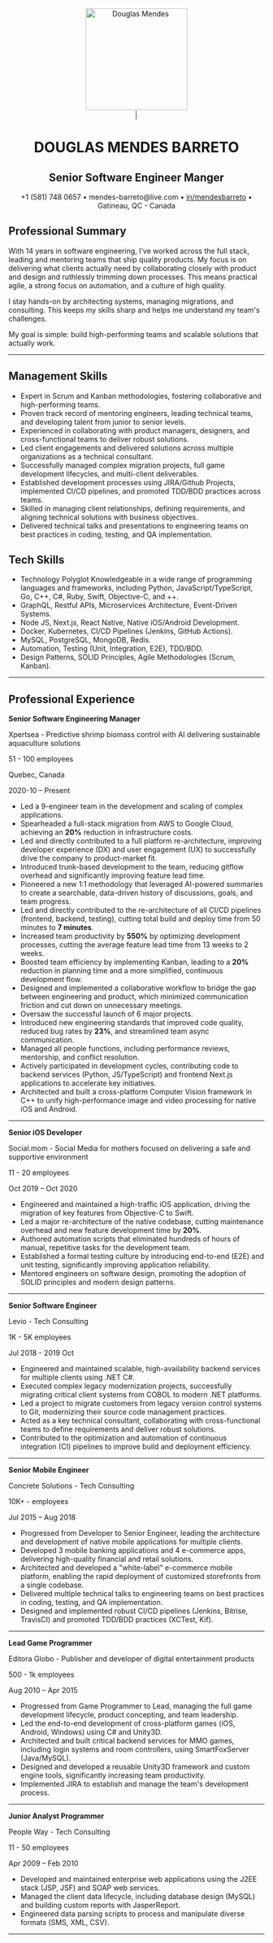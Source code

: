 
<div align="center">
  <img src="imgs/profile.jpg" alt="Douglas Mendes" width="200"/>
  <div>
 │  <h1><b>DOUGLAS MENDES BARRETO</b></h1>
    <h2><b>Senior Software Engineer Manger</b></h2>
  </div>
  <p>
    +1 (581) 748 0657 • mendes-barreto@live.com • <a href="https://www.linkedin.com/in/mendesbarreto">in/mendesbarreto</a> • Gatineau, QC - Canada
  </p>
</div>

## Professional Summary

With 14 years in software engineering, I’ve worked across the full stack, leading and mentoring teams that ship quality products. My focus is on delivering what clients actually need by collaborating closely with product and design and ruthlessly trimming down processes. This means practical agile, a strong focus on automation, and a culture of high quality.

I stay hands-on by architecting systems, managing migrations, and consulting. This keeps my skills sharp and helps me understand my team's challenges.

My goal is simple: build high-performing teams and scalable solutions that actually work.

---

## Management Skills

* Expert in Scrum and Kanban methodologies, fostering collaborative and high-performing teams.
* Proven track record of mentoring engineers, leading technical teams, and developing talent from junior to senior levels.
* Experienced in collaborating with product managers, designers, and cross-functional teams to deliver robust solutions.
* Led client engagements and delivered solutions across multiple organizations as a technical consultant.
* Successfully managed complex migration projects, full game development lifecycles, and multi-client deliverables.
* Established development processes using JIRA/Github Projects, implemented CI/CD pipelines, and promoted TDD/BDD practices across teams.
* Skilled in managing client relationships, defining requirements, and aligning technical solutions with business objectives.
* Delivered technical talks and presentations to engineering teams on best practices in coding, testing, and QA implementation.

## Tech Skills

* Technology Polyglot Knowledgeable in a wide range of programming languages and frameworks, including Python, JavaScript/TypeScript, Go, C++, C#, Ruby, Swift, Objective-C, and ++.
* GraphQL, Restful APIs, Microservices Architecture, Event-Driven Systems.
* Node JS, Next.js, React Native, Native iOS/Android Development.
* Docker, Kubernetes, CI/CD Pipelines (Jenkins, GitHub Actions).
* MySQL, PostgreSQL, MongoDB, Redis.
* Automation, Testing (Unit, Integration, E2E), TDD/BDD.
* Design Patterns, SOLID Principles, Agile Methodologies (Scrum, Kanban).

---

## Professional Experience

**Senior Software Engineering Manager**

Xpertsea - Predictive shrimp biomass control with AI delivering sustainable aquaculture solutions

51 - 100 employees

Quebec, Canada

2020-10 – Present

* Led a 9-engineer team in the development and scaling of complex applications.
* Spearheaded a full-stack migration from AWS to Google Cloud, achieving an **20%** reduction in infrastructure costs.
* Led and directly contributed to a full platform re-architecture, improving developer experience (DX) and user engagement (UX) to successfully drive the company to product-market fit.
* Introduced trunk-based development to the team, reducing gitflow overhead and significantly improving feature lead time.
* Pioneered a new 1:1 methodology that leveraged AI-powered summaries to create a searchable, data-driven history of discussions, goals, and team progress.
* Led and directly contributed to the re-architecture of all CI/CD pipelines (frontend, backend, testing), cutting total build and deploy time from 50 minutes to **7 minutes**.
* Increased team productivity by **550%** by optimizing development processes, cutting the average feature lead time from 13 weeks to 2 weeks.
* Boosted team efficiency by implementing Kanban, leading to a **20%** reduction in planning time and a more simplified, continuous development flow.
* Designed and implemented a collaborative workflow to bridge the gap between engineering and product, which minimized communication friction and cut down on unnecessary meetings.
* Oversaw the successful launch of 6 major projects.
* Introduced new engineering standards that improved code quality, reduced bug rates by **23%**, and streamlined team async communication.
* Managed all people functions, including performance reviews, mentorship, and conflict resolution.
* Actively participated in development cycles, contributing code to backend services (Python, JS/TypeScript) and frontend Next.js applications to accelerate key initiatives.
* Architected and built a cross-platform Computer Vision framework in C++ to unify high-performance image and video processing for native iOS and Android.

---

**Senior iOS Developer**

Social.mom - Social Media for mothers focused on delivering a safe and supportive environment

11 - 20 employees

Oct 2019 – Oct 2020

* Engineered and maintained a high-traffic iOS application, driving the migration of key features from Objective-C to Swift.
* Led a major re-architecture of the native codebase, cutting maintenance overhead and new feature development time by **20%**.
* Authored automation scripts that eliminated hundreds of hours of manual, repetitive tasks for the development team.
* Established a formal testing culture by introducing end-to-end (E2E) and unit testing, significantly improving application reliability.
* Mentored engineers on software design, promoting the adoption of SOLID principles and modern design patterns.

---
**Senior Software Engineer**

Levio - Tech Consulting

1K - 5K employees

Jul 2018 - 2019 Oct

* Engineered and maintained scalable, high-availability backend services for multiple clients using .NET C#.
* Executed complex legacy modernization projects, successfully migrating critical client systems from COBOL to modern .NET platforms.
* Led a project to migrate customers from legacy version control systems to Git, modernizing their source code management practices.
* Acted as a key technical consultant, collaborating with cross-functional teams to define requirements and deliver robust solutions.
* Contributed to the optimization and automation of continuous integration (CI) pipelines to improve build and deployment efficiency.

---
**Senior Mobile Engineer**

Concrete Solutions - Tech Consulting

10K+ - employees

Jul 2015 – Aug 2018

* Progressed from Developer to Senior Engineer, leading the architecture and development of native mobile applications for multiple clients.
* Developed 3 mobile banking applications and 4 e-commerce apps, delivering high-quality financial and retail solutions.
* Architected and developed a "white-label" e-commerce mobile platform, enabling the rapid deployment of customized storefronts from a single codebase.
* Delivered multiple technical talks to engineering teams on best practices in coding, testing, and QA implementation.
* Designed and implemented robust CI/CD pipelines (Jenkins, Bitrise, TravisCI) and promoted TDD/BDD practices (XCTest, Kif).

---
**Lead Game Programmer**

Editora Globo - Publisher and developer of digital entertainment products

500 - 1k employees

Aug 2010 – Apr 2015

* Progressed from Game Programmer to Lead, managing the full game development lifecycle, product concepting, and team leadership.
* Led the end-to-end development of cross-platform games (iOS, Android, Windows) using C# and Unity3D.
* Architected and built critical backend services for MMO games, including login systems and room controllers, using SmartFoxServer (Java/MySQL).
* Designed and developed a reusable Unity3D framework and custom engine tools, significantly increasing team productivity.
* Implemented JIRA to establish and manage the team's development process.

---
**Junior Analyst Programmer**

People Way - Tech Consulting

11 - 50 employees

Apr 2009 – Feb 2010

* Developed and maintained enterprise web applications using the J2EE stack (JSP, JSF) and SOAP web services.
* Managed the client data lifecycle, including database design (MySQL) and building custom reports with JasperReport.
* Engineered data parsing scripts to process and manipulate diverse formats (SMS, XML, CSV).

---
